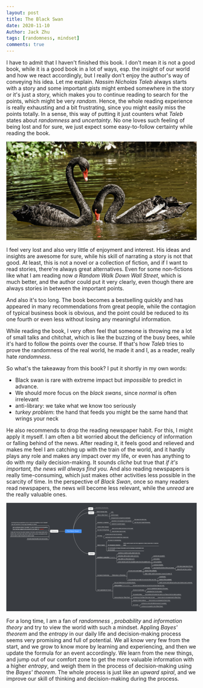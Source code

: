 ```yaml
---
layout: post
title: The Black Swan
date: 2020-11-10
Author: Jack Zhu
tags: [randomness, mindset]
comments: true
---
```


I have to admit that I haven't finished this book. I don't mean it is not a good book, while it is a good book in a lot of ways, esp. the insight of our world and how we react accordingly, but I really don't enjoy the author's way of conveying his idea. Let me explain. *Nassim Nicholas Taleb* always starts with a story and some important *gists* might embed somewhere in the story or it's just a story, which makes you to continue reading to search for the points, which might be very *random*. Hence, the whole reading experience is really exhausting and a bit frustrating, since you might easily miss the points totally. In a sense, this way of putting it just counters what *Taleb* states about *randomness* and *uncertainty*. No one loves such feeling of being lost and for sure, we just expect some easy-to-follow certainty while reading the book.

![black](../images/black-swan.png)

I feel very lost and also very little of enjoyment and interest. His ideas and insights are awesome for sure, while his skill of narrating a story is not that good. At least, this is not a novel or a collection of fiction, and if I want to read stories, there're always great alternatives. Even for some non-fictions like what I am reading now *a Random Walk Down Wall Street*, which is much better, and the author could put it very clearly, even though there are always stories in between the important points.

And also it's too long. The book becomes a bestselling quickly and has appeared in many recommendations from great people, while the contagion of typical business book is obvious, and the point could be reduced to its one fourth or even less without losing any meaningful information. 

While reading the book, I very often feel that someone is throwing me a lot of small talks and chitchat, which is like the buzzing of the busy bees, while it's hard to follow the points over the course. If that's how *Taleb* tries to prove the randomness of the real world, he made it and I, as a reader, really hate *randomness*.

So what's the takeaway from this book? I put it shortly in my own words:

* Black swan is rare with extreme impact but *impossible* to predict in advance. 
* We should more focus on the *black swans*, since *normal* is often irrelevant
* anti-library: we take what we know too seriously
* *turkey problem*: the hand that feeds you might be the same hand that wrings your neck

He also recommends to drop the reading newspaper habit. For this, I might apply it myself. I am often a bit worried about the deficiency of information or falling behind of the news. After reading it, it feels good and relieved and makes me feel I am catching up with the train of the world, and it hardly plays any role and makes any impact over my life, or even has anything to do with my daily decision-making. It sounds *cliche* but true that *if it's important, the news will always find you.* And also reading newspapers is really time-consuming, which just makes other activities less possible in the scarcity of time. In the perspective of *Black Swan*, once so many readers read newspapers, the news will become less relevant, while the *unread* are the really valuable ones.

![black swan](../images/The%20Black%20Swan.png)

For a long time, I am a fan of *randomness* , *probability* and *information theory* and try to view the world with such a mindset. Appling *Bayes' theorem* and the *entropy* in our daily life and decision-making process seems very promising and full of potential. We all know very few from the start, and we grow to know more by learning and experiencing, and then we update the formula for an event accordingly. We learn from the new things, and jump out of our comfort zone to get the more valuable information with a higher *entropy*, and weigh them in the process of decision-making using the *Bayes' theorem*. The whole process is just like an *upward spiral*, and we improve our skill of thinking and decision-making during the process.
